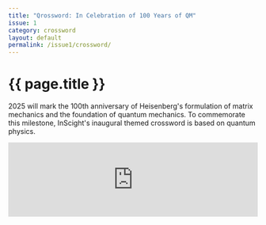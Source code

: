 ```yaml
---
title: "Qrossword: In Celebration of 100 Years of QM"
issue: 1
category: crossword
layout: default
permalink: /issue1/crossword/
---
```


# {{ page.title }}

2025 will mark the 100th anniversary of Heisenberg's formulation of matrix mechanics and the foundation of quantum mechanics. To commemorate this milestone, InScight's inaugural  themed crossword is based on quantum physics.

<iframe class="crossword-iframe" allow="web-share; fullscreen" style="border:none; width: 100% !important; position: static;display: block !important; margin: 0 !important;" src="https://puzzleme.amuselabs.com/pmm/crossword?id=the_qrossword&set=0f2008d8845731e3634527c9ceec252c915a083f82d229222a91210aa3df1ddc&embed=1" aria-label="Puzzle Me Game"> </iframe>
